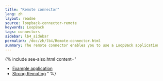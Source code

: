 ```yaml
---
title: "Remote connector"
lang: zh
layout: readme
source: loopback-connector-remote
keywords: LoopBack
tags: connectors
sidebar: lb4_sidebar
permalink: /doc/zh/lb4/Remote-connector.html
summary: The remote connector enables you to use a LoopBack application as a data source via REST.
---
```

{% include see-also.html content="
- [Example application](Remote-connector-example.html)
- [Strong Remoting](Strong-Remoting.html)
" %}
